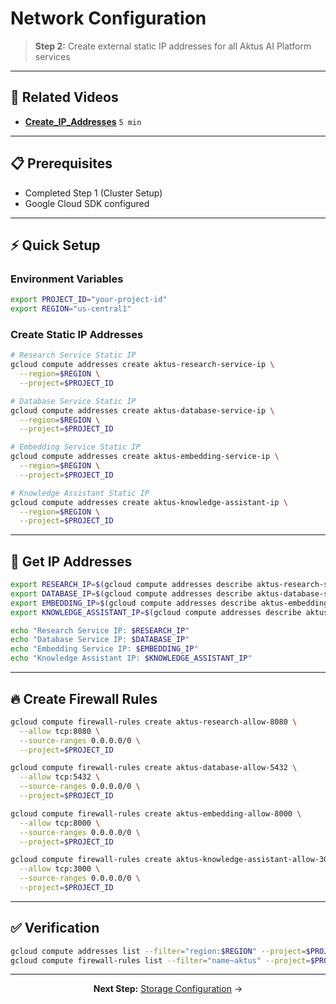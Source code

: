 # Network Configuration
> **Step 2:** Create external static IP addresses for all Aktus AI Platform services

---

## 🎥 Related Videos
- **[Create_IP_Addresses](https://drive.google.com/file/d/1p-TYGfNnmxeVhxobTVmoXr5i7H9w-OZP/view?usp=sharing)** `5 min`

---

## 📋 Prerequisites

- Completed Step 1 (Cluster Setup)
- Google Cloud SDK configured

---

## ⚡ Quick Setup

### Environment Variables
```bash
export PROJECT_ID="your-project-id"
export REGION="us-central1"
```

### Create Static IP Addresses
```bash
# Research Service Static IP
gcloud compute addresses create aktus-research-service-ip \
  --region=$REGION \
  --project=$PROJECT_ID

# Database Service Static IP
gcloud compute addresses create aktus-database-service-ip \
  --region=$REGION \
  --project=$PROJECT_ID

# Embedding Service Static IP
gcloud compute addresses create aktus-embedding-service-ip \
  --region=$REGION \
  --project=$PROJECT_ID

# Knowledge Assistant Static IP
gcloud compute addresses create aktus-knowledge-assistant-ip \
  --region=$REGION \
  --project=$PROJECT_ID
```

---

## 📍 Get IP Addresses

```bash
export RESEARCH_IP=$(gcloud compute addresses describe aktus-research-service-ip --region=$REGION --format="value(address)")
export DATABASE_IP=$(gcloud compute addresses describe aktus-database-service-ip --region=$REGION --format="value(address)")
export EMBEDDING_IP=$(gcloud compute addresses describe aktus-embedding-service-ip --region=$REGION --format="value(address)")
export KNOWLEDGE_ASSISTANT_IP=$(gcloud compute addresses describe aktus-knowledge-assistant-ip --region=$REGION --format="value(address)")

echo "Research Service IP: $RESEARCH_IP"
echo "Database Service IP: $DATABASE_IP"
echo "Embedding Service IP: $EMBEDDING_IP"
echo "Knowledge Assistant IP: $KNOWLEDGE_ASSISTANT_IP"
```

---

## 🔥 Create Firewall Rules

```bash
gcloud compute firewall-rules create aktus-research-allow-8080 \
  --allow tcp:8080 \
  --source-ranges 0.0.0.0/0 \
  --project=$PROJECT_ID

gcloud compute firewall-rules create aktus-database-allow-5432 \
  --allow tcp:5432 \
  --source-ranges 0.0.0.0/0 \
  --project=$PROJECT_ID

gcloud compute firewall-rules create aktus-embedding-allow-8000 \
  --allow tcp:8000 \
  --source-ranges 0.0.0.0/0 \
  --project=$PROJECT_ID

gcloud compute firewall-rules create aktus-knowledge-assistant-allow-3000 \
  --allow tcp:3000 \
  --source-ranges 0.0.0.0/0 \
  --project=$PROJECT_ID
```

---

## ✅ Verification

```bash
gcloud compute addresses list --filter="region:$REGION" --project=$PROJECT_ID
gcloud compute firewall-rules list --filter="name~aktus" --project=$PROJECT_ID
```

---

<div align="center">

**Next Step:** [Storage Configuration](storage-configuration.md) →

</div>